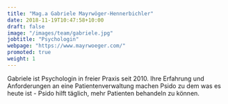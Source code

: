 ```yaml
---
title: "Mag.a Gabriele Mayrwöger-Hennerbichler"
date: 2018-11-19T10:47:58+10:00
draft: false
image: "/images/team/gabriele.jpg"
jobtitle: "Psychologin"
webpage: "https://www.mayrwoeger.com/"
promoted: true
weight: 1
---
```


Gabriele ist Psychologin in freier Praxis seit 2010. Ihre Erfahrung und Anforderungen an eine Patientenverwaltung machen Psido zu dem was es heute ist - Psido hilft täglich, mehr Patienten behandeln zu können.
